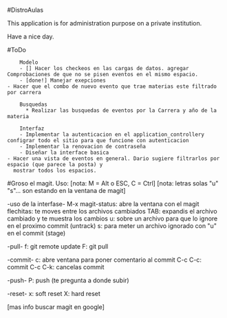 #DistroAulas

This application is for administration purpose on a private institution.

Have a nice day.


#ToDo

        Modelo
        - [] Hacer los checkeos en las cargas de datos. agregar Comprobaciones de que no se pisen eventos en el mismo espacio.
        - [done!] Manejar exepciones
	- Hacer que el combo de nuevo evento que trae materias este filtrado por carrera

        Busquedas
          * Realizar las busquedas de eventos por la Carrera y año de la materia

        Interfaz
        - Implementar la autenticacion en el application_controllery configrar todo el sitio para que funcione con autenticacion
        - Implementar la renovacion de contraseña
        - Diseñar la interface basica
	- Hacer una vista de eventos en general. Dario sugiere filtrarlos por espacio (que parece la posta) y
	  mostrar todos los espacios.


#Groso el magit. Uso:
[nota: M = Alt o ESC, C = Ctrl]
[nota: letras solas "u" "s"... son estando en la ventana de magit]


-uso de la interfase-
     M-x magit-status: abre la ventana con el magit
     flechitas: te moves entre los archivos cambiados
     TAB: expandis el archivo cambiado y te muestra los cambios
     u: sobre un archivo para que lo ignore en el proximo commit (untrack)
     s: para meter un archivo ignorado con "u" en el commit (stage)

-pull-
        f: git remote update
        F: git pull

-commit-
        c: abre ventana para poner comentario al commit
        C-c C-c: commit
        C-c C-k: cancelas commit

-push-
        P: push (te pregunta a donde subir)

-reset-
        x: soft reset
        X: hard reset

[mas info buscar magit en google]
